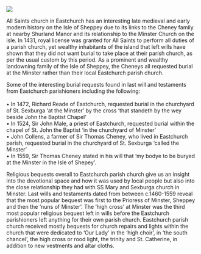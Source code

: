 <a href="https://juncture-digital.org"><img src="https://juncture-digital.org/images/ve-button.png"></a>
<param ve-config title="All Saints parish church of Eastchurch, Isle of Sheppey" author="Dr Melanie Caizza" layout="vtl" banner="/images/banners/19c.jpg">

<param ve-entity eid="Q2661688" aliases="Eastchurch">
<param ve-entity eid="Q1500299" aliases="Isle of Sheppey">

All Saints church in Eastchurch has an interesting late medieval and early modern history on the Isle of Sheppey due to its links to the Cheney family at nearby Shurland Manor and its relationship to the Minster Church on the isle.  In 1431, royal license was granted for All Saints to perform all duties of a parish church, yet wealthy inhabitants of the island that left wills have shown that they did not want burial to take place at their parish church, as per the usual custom by this period.  As a prominent and wealthy landowning family of the Isle of Sheppey, the Cheneys all requested burial at the Minster rather than their local Eastchurch parish church.  
<param ve-image url="https://upload.wikimedia.org/wikipedia/commons/f/fc/Isle_of_Sheppey_from_Space_NASA.jpg" label="Isle of Sheppey from Space" attribution="Operational Land Imager, Public domain, via Wikimedia Commons">
                                                                                                                    
Some of the interesting burial requests found in last will and testaments from Eastchurch parishioners including the following:   
<br>
•	In 1472, Richard Reade of Eastchurch, requested burial in the churchyard of St. Sexburga ‘at the Minster’ by the cross ‘that standeth by the wey beside John the Baptist Chapel’  
•	In 1524, Sir John Male, a priest of Eastchurch, requested burial within the chapel of St. John the Baptist ‘in the churchyard of Minster’   
•	John Collens, a farmer of Sir Thomas Cheney, who lived in Eastchurch parish, requested burial in the churchyard of St. Sexburga ‘called the Minster’   
•	In 1559, Sir Thomas Cheney stated in his will that ‘my bodye to be buryed at the Minster in the Isle of Shepey’.
<param ve-image url="https://upload.wikimedia.org/wikipedia/commons/3/39/Eastchurch_Sheppey_9223.JPG" attribution="Clem Rutter, Rochester, Kent., CC BY-SA 3.0, via Wikimedia Commons">

Religious bequests overall to Eastchurch parish church give us an insight into the devotional space and how it was used by local people but also into the close relationship they had with SS Mary and Sexburga church in Minster.  Last wills and testaments dated from between c.1460-1559 reveal that the most popular bequest was first to the Prioress of Minster, Sheppey and then the ‘nuns of Minster’.  The ‘high cross’ at Minster was the third most popular religious bequest left in wills before the Eastchurch parishioners left anything for their own parish church.  Eastchurch parish church received mostly bequests for church repairs and lights within the church that were dedicated to ‘Our Lady’ in the ‘high choir’, in ‘the south chancel’, the high cross or rood light, the trinity and St. Catherine, in addition to new vestments and altar cloths.
<Param ve-image url="https://upload.wikimedia.org/wikipedia/commons/1/18/SS_Mary_%5E_Sexburga%2C_Minster_-_geograph.org.uk_-_2726630.jpg" label="SS Mary and Sexburga" attribution="SS Mary & Sexburga, Minster by David Kemp, CC BY-SA 2.0, via Wikimedia Commons">

